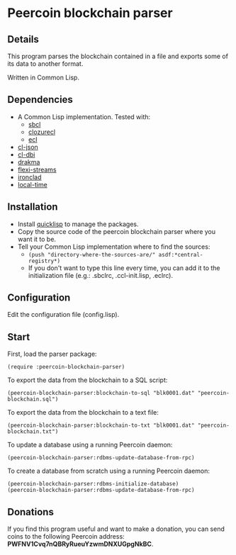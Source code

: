 Peercoin blockchain parser
==========================

## Details

This program parses the blockchain contained in a file and exports some of its data to another format.

Written in Common Lisp.

## Dependencies

* A Common Lisp implementation. Tested with:
  * [sbcl](http://www.sbcl.org)
  * [clozurecl](http://ccl.clozure.com)
  * [ecl](http://ecls.sourceforge.net)
* [cl-json](http://cliki.net/cl-json)
* [cl-dbi](http://cliki.net/cl-dbi)
* [drakma](http://cliki.net/drakma)
* [flexi-streams](http://cliki.net/flexi-streams)
* [ironclad](http://cliki.net/Ironclad)
* [local-time](http://cliki.net/local-time)

## Installation

* Install [quicklisp](http://www.quicklisp.org/beta/) to manage the packages.
* Copy the source code of the peercoin blockchain parser where you want it to be.
* Tell your Common Lisp implementation where to find the sources:
  * ```(push "directory-where-the-sources-are/" asdf:*central-registry*)```
  * If you don't want to type this line every time, you can add it to the initialization file (e.g.: .sbclrc, .ccl-init.lisp, .eclrc).

## Configuration

Edit the configuration file (config.lisp).

## Start

First, load the parser package:

    (require :peercoin-blockchain-parser)

To export the data from the blockchain to a SQL script:

    (peercoin-blockchain-parser:blockchain-to-sql "blk0001.dat" "peercoin-blockchain.sql")

To export the data from the blockchain to a text file:

    (peercoin-blockchain-parser:blockchain-to-txt "blk0001.dat" "peercoin-blockchain.txt")

To update a database using a running Peercoin daemon:

    (peercoin-blockchain-parser:rdbms-update-database-from-rpc)

To create a database from scratch using a running Peercoin daemon:

    (peercoin-blockchain-parser:rdbms-initialize-database)
    (peercoin-blockchain-parser:rdbms-update-database-from-rpc)

## Donations

If you find this program useful and want to make a donation, you can send coins to the following Peercoin address: **PWFNV1Cvq7nQBRyRueuYzwmDNXUGpgNkBC**.
